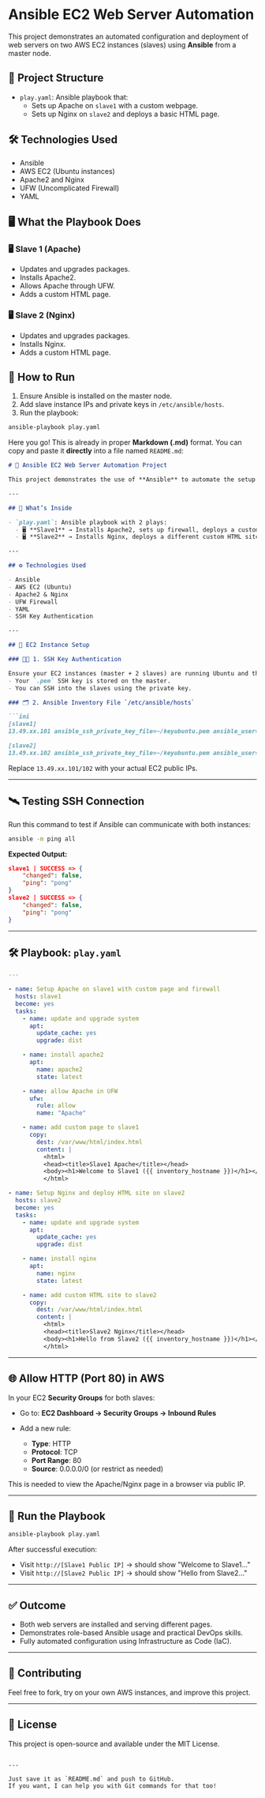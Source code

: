 # Ansible EC2 Web Server Automation

This project demonstrates an automated configuration and deployment of web servers on two AWS EC2 instances (slaves) using **Ansible** from a master node.

## 📁 Project Structure

- `play.yaml`: Ansible playbook that:
  - Sets up Apache on `slave1` with a custom webpage.
  - Sets up Nginx on `slave2` and deploys a basic HTML page.

## 🛠 Technologies Used

- Ansible
- AWS EC2 (Ubuntu instances)
- Apache2 and Nginx
- UFW (Uncomplicated Firewall)
- YAML

## 🖥️ What the Playbook Does

### 🖥 Slave 1 (Apache)
- Updates and upgrades packages.
- Installs Apache2.
- Allows Apache through UFW.
- Adds a custom HTML page.

### 🖥 Slave 2 (Nginx)
- Updates and upgrades packages.
- Installs Nginx.
- Adds a custom HTML page.

## 🔧 How to Run

1. Ensure Ansible is installed on the master node.
2. Add slave instance IPs and private keys in `/etc/ansible/hosts`.
3. Run the playbook:

```bash
ansible-playbook play.yaml
```

Here you go! This is already in proper **Markdown (.md)** format. You can copy and paste it **directly** into a file named `README.md`:

````markdown
# 🔧 Ansible EC2 Web Server Automation Project

This project demonstrates the use of **Ansible** to automate the setup of web servers on two AWS EC2 instances (Ubuntu). A master node controls two slaves — each configured differently using a single playbook.

---

## 📁 What’s Inside

- `play.yaml`: Ansible playbook with 2 plays:
  - 🖥 **Slave1** → Installs Apache2, sets up firewall, deploys a custom page.
  - 🖥 **Slave2** → Installs Nginx, deploys a different custom HTML site.

---

## ⚙️ Technologies Used

- Ansible
- AWS EC2 (Ubuntu)
- Apache2 & Nginx
- UFW Firewall
- YAML
- SSH Key Authentication

---

## 🧱 EC2 Instance Setup

### 🧑‍💻 1. SSH Key Authentication

Ensure your EC2 instances (master + 2 slaves) are running Ubuntu and that:
- Your `.pem` SSH key is stored on the master.
- You can SSH into the slaves using the private key.

### 🗂️ 2. Ansible Inventory File `/etc/ansible/hosts`

```ini
[slave1]
13.49.xx.101 ansible_ssh_private_key_file=~/keyubuntu.pem ansible_user=ubuntu

[slave2]
13.49.xx.102 ansible_ssh_private_key_file=~/keyubuntu.pem ansible_user=ubuntu
````

Replace `13.49.xx.101/102` with your actual EC2 public IPs.

---

## 🛰️ Testing SSH Connection

Run this command to test if Ansible can communicate with both instances:

```bash
ansible -m ping all
```

**Expected Output:**

```json
slave1 | SUCCESS => {
    "changed": false,
    "ping": "pong"
}
slave2 | SUCCESS => {
    "changed": false,
    "ping": "pong"
}
```

---

## 🛠️ Playbook: `play.yaml`

```yaml
---

- name: Setup Apache on slave1 with custom page and firewall
  hosts: slave1
  become: yes
  tasks:
    - name: update and upgrade system
      apt:
        update_cache: yes
        upgrade: dist

    - name: install apache2
      apt:
        name: apache2
        state: latest

    - name: allow Apache in UFW
      ufw:
        rule: allow
        name: "Apache"

    - name: add custom page to slave1
      copy:
        dest: /var/www/html/index.html
        content: |
          <html>
          <head><title>Slave1 Apache</title></head>
          <body><h1>Welcome to Slave1 ({{ inventory_hostname }})</h1></body>
          </html>

- name: Setup Nginx and deploy HTML site on slave2
  hosts: slave2
  become: yes
  tasks:
    - name: update and upgrade system
      apt:
        update_cache: yes
        upgrade: dist

    - name: install nginx
      apt:
        name: nginx
        state: latest

    - name: add custom HTML site to slave2
      copy:
        dest: /var/www/html/index.html
        content: |
          <html>
          <head><title>Slave2 Nginx</title></head>
          <body><h1>Hello from Slave2 ({{ inventory_hostname }})</h1></body>
          </html>
```

---

## 🌐 Allow HTTP (Port 80) in AWS

In your EC2 **Security Groups** for both slaves:

* Go to: **EC2 Dashboard → Security Groups → Inbound Rules**
* Add a new rule:

  * **Type**: HTTP
  * **Protocol**: TCP
  * **Port Range**: 80
  * **Source**: 0.0.0.0/0 (or restrict as needed)

This is needed to view the Apache/Nginx page in a browser via public IP.

---

## 🚀 Run the Playbook

```bash
ansible-playbook play.yaml
```

After successful execution:

* Visit `http://[Slave1 Public IP]` → should show "Welcome to Slave1..."
* Visit `http://[Slave2 Public IP]` → should show "Hello from Slave2..."

---

## ✅ Outcome

* Both web servers are installed and serving different pages.
* Demonstrates role-based Ansible usage and practical DevOps skills.
* Fully automated configuration using Infrastructure as Code (IaC).

---

## 🤝 Contributing

Feel free to fork, try on your own AWS instances, and improve this project.

---

## 📜 License

This project is open-source and available under the MIT License.

```

---

Just save it as `README.md` and push to GitHub.  
If you want, I can help you with Git commands for that too!
```

